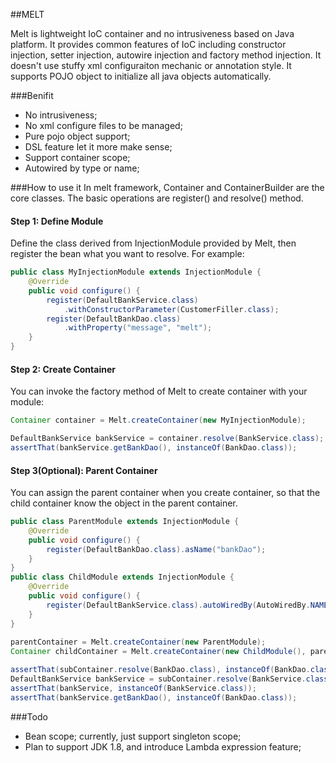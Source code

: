 ##MELT

Melt is lightweight IoC container and no intrusiveness based on Java platform. It provides common features of IoC including constructor injection, setter injection, autowire injection and factory method injection. It doesn't use stuffy xml configuraiton mechanic or annotation style. It supports POJO object to initialize all java objects automatically.

###Benifit
* No intrusiveness;
* No xml configure files to be managed;
* Pure pojo object support;
* DSL feature let it more make sense;
* Support container scope;
* Autowired by type or name;

###How to use it
In melt framework, Container and ContainerBuilder are the core classes. The basic operations are register() and resolve() method. 

#### Step 1: Define Module
Define the class derived from InjectionModule provided by Melt, then register the bean what you want to resolve. For example:
```java
public class MyInjectionModule extends InjectionModule {
    @Override
    public void configure() {
        register(DefaultBankService.class)
       		.withConstructorParameter(CustomerFiller.class);
        register(DefaultBankDao.class)
            .withProperty("message", "melt");
    }
}
```

#### Step 2: Create Container
You can invoke the factory method of Melt to create container with your module:
```java
Container container = Melt.createContainer(new MyInjectionModule);

DefaultBankService bankService = container.resolve(BankService.class);
assertThat(bankService.getBankDao(), instanceOf(BankDao.class));
```

#### Step 3(Optional): Parent Container
You can assign the parent container when you create container, so that the child container know the object in the parent container. 

```java
public class ParentModule extends InjectionModule {
    @Override
    public void configure() {
        register(DefaultBankDao.class).asName("bankDao");
    }
}
public class ChildModule extends InjectionModule {
    @Override
    public void configure() {
        register(DefaultBankService.class).autoWiredBy(AutoWiredBy.NAME);
    }
}
        
parentContainer = Melt.createContainer(new ParentModule);
Container childContainer = Melt.createContainer(new ChildModule(), parentContainer);

assertThat(subContainer.resolve(BankDao.class), instanceOf(BankDao.class));
DefaultBankService bankService = subContainer.resolve(BankService.class);
assertThat(bankService, instanceOf(BankService.class));
assertThat(bankService.getBankDao(), instanceOf(BankDao.class));
```

###Todo
* Bean scope; currently, just support singleton scope;
* Plan to support JDK 1.8, and introduce Lambda expression feature;
